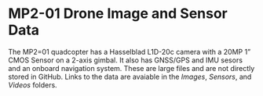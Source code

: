 # MP2-01 Drone Image and Sensor Data
The MP2=01 quadcopter has a Hasselblad L1D-20c camera with a 20MP 1” CMOS Sensor on a 2-axis gimbal. It also has GNSS/GPS and IMU sesors and an onboard navigation system. These are large files and are not directly stored in GitHub. Links to the data are avaiable in the *Images*, *Sensors*, and *Videos* folders.

 

